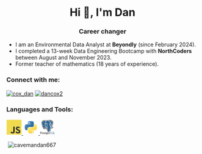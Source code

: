 <h1 align="center">Hi 👋, I'm Dan</h1>
<h3 align="center">Career changer</h3>

- I am an Environmental Data Analyst at **Beyondly** (since February 2024).
- I completed a 13-week Data Engineering Bootcamp with **NorthCoders** between August and November 2023.
- Former teacher of mathematics (18 years of experience).

<h3 align="left">Connect with me:</h3>
<p align="left">
<a href="https://twitter.com/cox_dan" target="blank"><img align="center" src="https://raw.githubusercontent.com/rahuldkjain/github-profile-readme-generator/master/src/images/icons/Social/twitter.svg" alt="cox_dan" height="30" width="40" /></a>
<a href="https://linkedin.com/in/dancox2" target="blank"><img align="center" src="https://raw.githubusercontent.com/rahuldkjain/github-profile-readme-generator/master/src/images/icons/Social/linked-in-alt.svg" alt="dancox2" height="30" width="40" /></a>
</p>

<h3 align="left">Languages and Tools:</h3>
<p align="left"> 
<a href="https://developer.mozilla.org/en-US/docs/Web/JavaScript" target="_blank" rel="noreferrer"> <img src="https://raw.githubusercontent.com/devicons/devicon/master/icons/javascript/javascript-original.svg" alt="javascript" width="40" height="40"/> </a> 
<a href="https://www.python.org" target="_blank" rel="noreferrer"> <img src="https://raw.githubusercontent.com/devicons/devicon/master/icons/python/python-original.svg" alt="python" width="40" height="40"/> </a> 
<a href="https://www.postgresql.org" target="_blank" rel="noreferrer"> <img src="https://raw.githubusercontent.com/devicons/devicon/master/icons/postgresql/postgresql-original-wordmark.svg" alt="postgresql" width="40" height="40"/> </a>
</p>
          

<p>&nbsp;<img align="center" src="https://github-readme-stats.vercel.app/api?username=cavemandan667&show_icons=true&locale=en" alt="cavemandan667" /></p>
